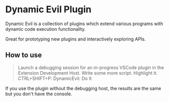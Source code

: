 # Dynamic Evil Plugin

Dynamic Evil is a collection of plugins which extend various programs with dynamic code execution functionality.

Great for prototyping new plugins and interactively exploring APIs.

## How to use
> Launch a debugging session for an in-progress VSCode plugin in the Extension Development Host.
> Write some more script.
> Highlight it.
> CTRL+SHIFT+P: DynamicEvil: Do It

If you use the plugin without the debugging host, the results are the same but you don't have the console.